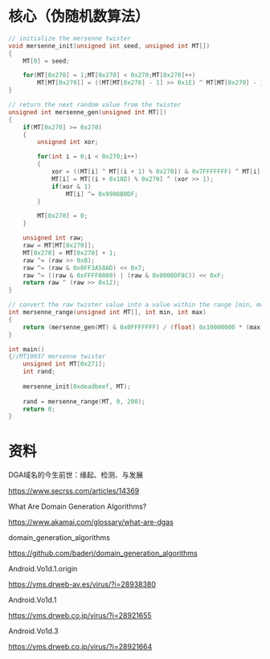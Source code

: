 # 核心（伪随机数算法）

```c
// initialize the mersenne twister
void mersenne_init(unsigned int seed, unsigned int MT[])
{
	MT[0] = seed;

	for(MT[0x270] = 1;MT[0x270] < 0x270;MT[0x270]++)
		MT[MT[0x270]] = ((MT[MT[0x270] - 1] >> 0x1E) ^ MT[MT[0x270] - 1]) * 0x6C078965 + MT[0x270];
}

// return the next random value from the twister
unsigned int mersenne_gen(unsigned int MT[])
{
	if(MT[0x270] >= 0x270)
	{
		unsigned int xor;

		for(int i = 0;i < 0x270;i++)
		{
			xor = ((MT[i] ^ MT[(i + 1) % 0x270]) & 0x7FFFFFFF) ^ MT[i];
			MT[i] = MT[(i + 0x18D) % 0x270] ^ (xor >> 1);
			if(xor & 1)
				MT[i] ^= 0x9908B0DF;
		}

		MT[0x270] = 0;
	}

	unsigned int raw;
	raw = MT[MT[0x270]];
	MT[0x270] = MT[0x270] + 1;
	raw ^= (raw >> 0xB);
	raw ^= (raw & 0x0FF3A58AD) << 0x7;
	raw ^= ((raw & 0xFFFF0000) | (raw & 0x0000DF8C)) << 0xF;
	return raw ^ (raw >> 0x12);
}

// convert the raw twister value into a value within the range [min, max] inclusive
int mersenne_range(unsigned int MT[], int min, int max)
{
	return (mersenne_gen(MT) & 0x0FFFFFFF) / (float) 0x10000000 * (max - min + 1) + min;
}

int main()
{//MT19937 mersenne twister
	unsigned int MT[0x271];
	int rand;
	
	mersenne_init(0xdeadbeef, MT);
	
	rand = mersenne_range(MT, 0, 200);
	return 0;
}
```

# 资料

DGA域名的今生前世：缘起、检测、与发展

https://www.secrss.com/articles/14369

What Are Domain Generation Algorithms?

https://www.akamai.com/glossary/what-are-dgas

domain_generation_algorithms

https://github.com/baderj/domain_generation_algorithms

Android.Vo1d.1.origin

https://vms.drweb-av.es/virus/?i=28938380

Android.Vo1d.1

https://vms.drweb.co.jp/virus/?i=28921655

Android.Vo1d.3

https://vms.drweb.co.jp/virus/?i=28921664